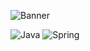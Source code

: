 ![Banner](https://user-images.githubusercontent.com/69584395/172561248-c22303fa-6676-4039-a3c3-113ddb4b230a.png)

![Java](https://img.shields.io/badge/java-%23ED8B00.svg?style=for-the-badge&logo=java&logoColor=white) ![Spring](https://img.shields.io/badge/spring-%236DB33F.svg?style=for-the-badge&logo=spring&logoColor=white)
